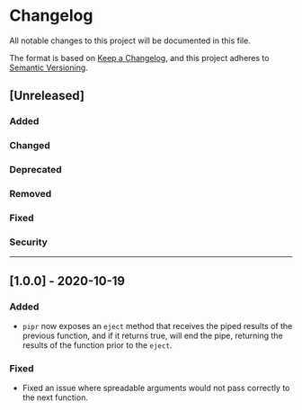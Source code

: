 # Changelog

All notable changes to this project will be documented in this file.

The format is based on [Keep a Changelog](https://keepachangelog.com/en/1.0.0/), and this project adheres to [Semantic Versioning](https://semver.org/spec/v2.0.0.html).

## [Unreleased]

### Added

### Changed

### Deprecated

### Removed

### Fixed

### Security

---

## [1.0.0] - 2020-10-19

### Added

- `pipr` now exposes an `eject` method that receives the piped results of the previous function, and if it returns true, will end the pipe, returning the results of the function prior to the `eject`.

### Fixed

- Fixed an issue where spreadable arguments would not pass correctly to the next function.
